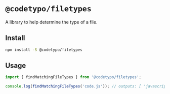 # `@codetypo/filetypes`

A library to help determine the type of a file.

## Install

```sh
npm install -S @codetypo/filetypes
```

## Usage

```ts
import { findMatchingFileTypes } from '@codetypo/filetypes';

console.log(findMatchingFileTypes('code.js')); // outputs: [ 'javascript' ]
```
